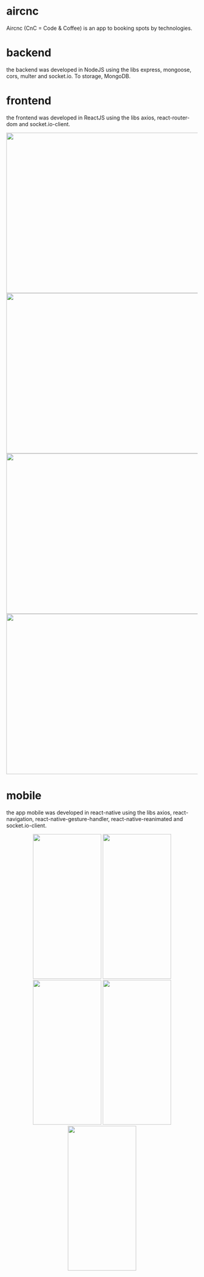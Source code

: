 # aircnc

  Aircnc (CnC = Code & Coffee) is an app to booking spots by technologies.

# backend

<p>
  the backend was developed in NodeJS using the libs express, mongoose, cors, multer and socket.io.
  To storage, MongoDB.
</p>

# frontend

<p>
  the frontend was developed in ReactJS using the libs axios, react-router-dom and socket.io-client.
</p>

<p align="center">
  <img width="850" height="421" src="https://i.imgsafe.org/0c/0c9f1bd573.png">
  <img width="850" height="421" src="https://i.imgsafe.org/17/17a97a41d8.png">
  <img width="850" height="421" src="https://i.imgsafe.org/0c/0c9ef230f6.png">
  <img width="850" height="421" src="https://i.imgsafe.org/23/2331e9583b.png">
</p>


# mobile

<p>
  the app mobile was developed in react-native using the libs axios, react-navigation,  react-native-gesture-handler, react-native-reanimated and socket.io-client.
</p>

<p align="center">
  <img width="180" height="380" src="https://i.imgsafe.org/0f/0ff1e47fd9.png">
  <img width="180" height="380" src="https://i.imgsafe.org/0f/0ff1f81a6d.png">
  <img width="180" height="380" src="https://i.imgsafe.org/0f/0ff214b906.png">
  <img width="180" height="380" src="https://i.imgsafe.org/0f/0ff245b616.png">
  <img width="180" height="380" src="https://i.imgsafe.org/23/2331dbb5d5.png">
</p>
